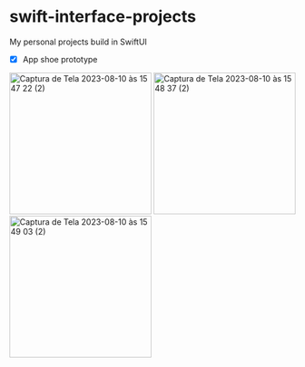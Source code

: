 # swift-interface-projects
My personal projects build in SwiftUI

- [x] App shoe prototype

<img width="250" alt="Captura de Tela 2023-08-10 às 15 47 22 (2)" src="https://github.com/VChristinne/swift-interface-projects/assets/141720673/03ccf0e8-9e0f-4927-9c82-001329ed845c">

<img width="250" alt="Captura de Tela 2023-08-10 às 15 48 37 (2)" src="https://github.com/VChristinne/swift-interface-projects/assets/141720673/30cf51d9-a02f-40e0-8e51-2c9038e98cba">

<img width="250" alt="Captura de Tela 2023-08-10 às 15 49 03 (2)" src="https://github.com/VChristinne/swift-interface-projects/assets/141720673/65f43a33-3440-45df-a3a4-1a3d4afbc842">

